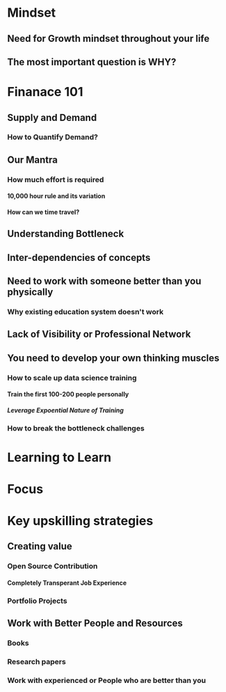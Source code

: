 # Mindset
## Need for Growth mindset throughout your life
## The most important question is WHY?
# Finanace 101
## Supply and Demand
### How to Quantify Demand?
## Our Mantra
### How much effort is required
#### 10,000 hour rule and its variation
#### How can we time travel?
## Understanding Bottleneck
## Inter-dependencies of concepts
## Need to work with someone better than you physically
### Why existing education system doesn't work
## Lack of Visibility or Professional Network
## You need to develop your own thinking muscles
### How to scale up data science training
#### Train the first 100-200 people personally
##### Leverage Expoential Nature of Training
### How to break the bottleneck challenges
# Learning to Learn
# Focus
# Key upskilling strategies
## Creating value
### Open Source Contribution
#### Completely Transperant Job Experience
### Portfolio Projects
## Work with Better People and Resources
### Books
### Research papers
### Work with experienced or People who are better than you
